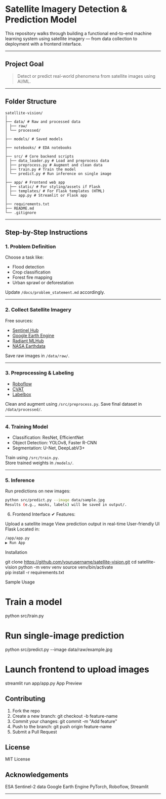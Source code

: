 #  Satellite Imagery Detection & Prediction Model

This repository walks through building a functional end-to-end machine learning system using satellite imagery — from data collection to deployment with a frontend interface.

---

##  Project Goal

> Detect or predict real-world phenomena from satellite images using AI/ML.

---

## Folder Structure
```
satellite-vision/
│
├── data/ # Raw and processed data
│ ├── raw/
│ └── processed/
│
├── models/ # Saved models
│
├── notebooks/ # EDA notebooks
│
├── src/ # Core backend scripts
│ ├── data_loader.py # Load and preprocess data
│ ├── preprocess.py # Augment and clean data
│ ├── train.py # Train the model
│ └── predict.py # Run inference on single image
│
├── app/ # Frontend web app
│ ├── static/ # For styling/assets if Flask
│ ├── templates/ # For Flask templates (HTML)
│ └── app.py # Streamlit or Flask app
│
├── requirements.txt 
├── README.md
└── .gitignore
```
---

##  Step-by-Step Instructions

### 1. Problem Definition
Choose a task like:
- Flood detection
- Crop classification
- Forest fire mapping
- Urban sprawl or deforestation

Update `/docs/problem_statement.md` accordingly.

---

### 2. Collect Satellite Imagery

Free sources:
- [Sentinel Hub](https://www.sentinel-hub.com/)
- [Google Earth Engine](https://earthengine.google.com/)
- [Radiant MLHub](https://www.mlhub.earth/)
- [NASA Earthdata](https://earthdata.nasa.gov/)

Save raw images in `/data/raw/`.

---

### 3. Preprocessing & Labeling

- [Roboflow](https://roboflow.com/)
- [CVAT](https://cvat.org/)
- [Labelbox](https://labelbox.com/)

Clean and augment using `/src/preprocess.py`. Save final dataset in `/data/processed/`.

---

###  4. Training Model

- Classification: ResNet, EfficientNet
- Object Detection: YOLOv8, Faster R-CNN
- Segmentation: U-Net, DeepLabV3+

Train using `/src/train.py`.  
Store trained weights in `/models/`.

---

###  5. Inference

Run predictions on new images:
```bash
python src/predict.py --image data/sample.jpg
Results (e.g., masks, labels) will be saved in output/.
```

 6. Frontend Interface
✔ Features:

Upload a satellite image
View prediction output in real-time
User-friendly UI Flask
 Located in:
```bash
/app/app.py
▶ Run App
```
 Installation

git clone https://github.com/yourusername/satellite-vision.git
cd satellite-vision
python -m venv venv
source venv/bin/activate  
pip install -r requirements.txt

Sample Usage

# Train a model
python src/train.py

# Run single-image prediction
python src/predict.py --image data/raw/example.jpg

# Launch frontend to upload images
streamlit run app/app.py
 App Preview

## Contributing

1. Fork the repo
2. Create a new branch: git checkout -b feature-name
3. Commit your changes: git commit -m "Add feature"
4. Push to the branch: git push origin feature-name
5. Submit a Pull Request

## License

MIT License

## Acknowledgements

ESA Sentinel-2 data
Google Earth Engine
PyTorch, Roboflow, Streamlit

---

